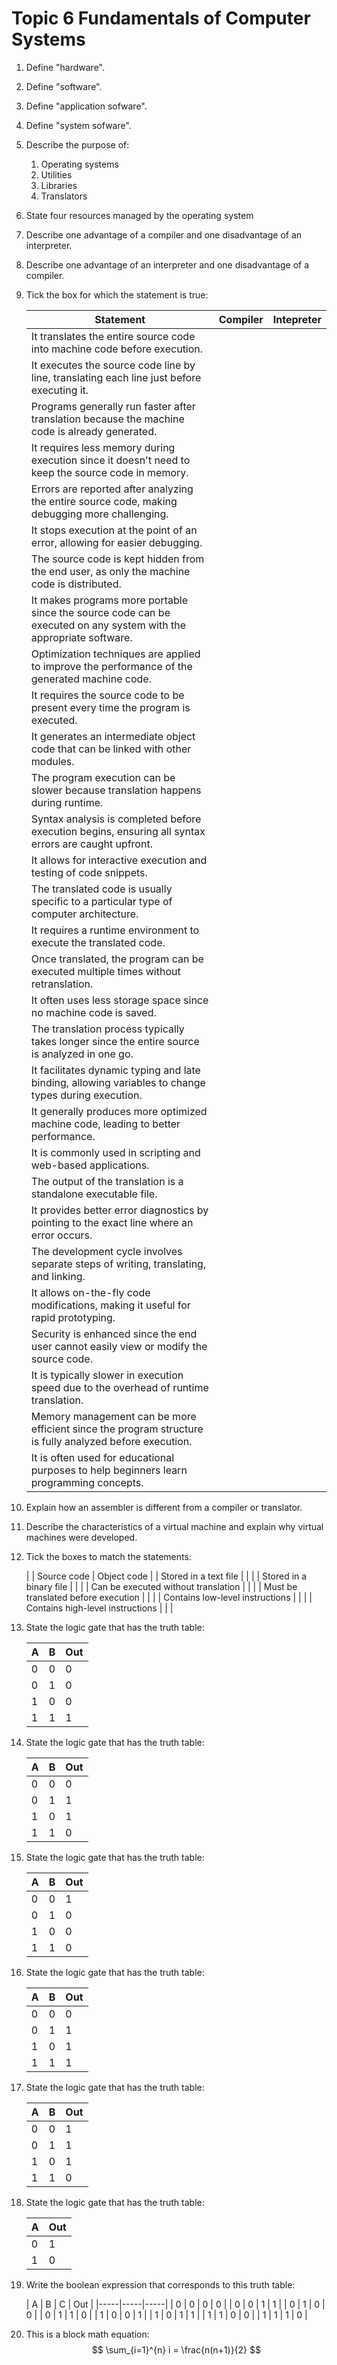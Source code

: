 <script type="text/javascript" async
  src="https://cdnjs.cloudflare.com/ajax/libs/mathjax/2.7.7/MathJax.js?config=TeX-MML-AM_CHTML">
</script>

<script type="module">
    import mermaid from 'https://cdn.jsdelivr.net/npm/mermaid/dist/mermaid.esm.min.mjs';
    mermaid.initialize({ startOnLoad: true });
</script>


# Topic 6 Fundamentals of Computer Systems

1. Define "hardware".
1. Define "software".
1. Define "application sofware".
1. Define "system sofware".
1. Describe the purpose of:
    1. Operating systems
    1. Utilities
    1. Libraries
    1. Translators
1. State four resources managed by the operating system
1. Describe one advantage of a compiler and one disadvantage of an interpreter.
1. Describe one advantage of an interpreter and one disadvantage of a compiler.
1. Tick the box for which the statement is true:

    | Statement | Compiler | Intepreter |
    |-----------|----------|------------|
    | It translates the entire source code into machine code before execution. |  |  |
    | It executes the source code line by line, translating each line just before executing it. |  |  |
    | Programs generally run faster after translation because the machine code is already generated. |  |  |
    | It requires less memory during execution since it doesn't need to keep the source code in memory. |  |  |
    | Errors are reported after analyzing the entire source code, making debugging more challenging. |  |  |
    | It stops execution at the point of an error, allowing for easier debugging. |  |  |
    | The source code is kept hidden from the end user, as only the machine code is distributed. |  |  |
    | It makes programs more portable since the source code can be executed on any system with the appropriate software. |  |  |
    | Optimization techniques are applied to improve the performance of the generated machine code. |  |  |
    | It requires the source code to be present every time the program is executed. |  |  |
    | It generates an intermediate object code that can be linked with other modules. |  |  |
    | The program execution can be slower because translation happens during runtime. |  |  |
    | Syntax analysis is completed before execution begins, ensuring all syntax errors are caught upfront. |  |  |
    | It allows for interactive execution and testing of code snippets. |  |  |
    | The translated code is usually specific to a particular type of computer architecture. |  |  |
    | It requires a runtime environment to execute the translated code. |  |  |
    | Once translated, the program can be executed multiple times without retranslation. |  |  |
    | It often uses less storage space since no machine code is saved. |  |  |
    | The translation process typically takes longer since the entire source is analyzed in one go. |  |  |
    | It facilitates dynamic typing and late binding, allowing variables to change types during execution. |  |  |
    | It generally produces more optimized machine code, leading to better performance. |  |  |
    | It is commonly used in scripting and web-based applications. |  |  |
    | The output of the translation is a standalone executable file. |  |  |
    | It provides better error diagnostics by pointing to the exact line where an error occurs. |  |  |
    | The development cycle involves separate steps of writing, translating, and linking. |  |  |
    | It allows on-the-fly code modifications, making it useful for rapid prototyping. |  |  |
    | Security is enhanced since the end user cannot easily view or modify the source code. |  |  |
    | It is typically slower in execution speed due to the overhead of runtime translation. |  |  |
    | Memory management can be more efficient since the program structure is fully analyzed before execution. |  |  |
    | It is often used for educational purposes to help beginners learn programming concepts. |  |  |

1. Explain how an assembler is different from a compiler or translator.
1. Describe the characteristics of a virtual machine and explain why virtual machines were developed.
1. Tick the boxes to match the statements:

    |  | Source code | Object code |
    | Stored in a text file |  |  |
    | Stored in a binary file |  |  |
    | Can be executed without translation |  |  |
    | Must be translated before execution |  |  |
    | Contains low-level instructions |  |  |
    | Contains high-level instructions |  |  |

1.  State the logic gate that has the truth table:

    | A | B | Out |
    |-----|-----|-----|
    | 0 | 0 | 0 |
    | 0 | 1 | 0 |
    | 1 | 0 | 0 |
    | 1 | 1 | 1 |

1.  State the logic gate that has the truth table:

    | A | B | Out |
    |-----|-----|-----|
    | 0 | 0 | 0 |
    | 0 | 1 | 1 |
    | 1 | 0 | 1 |
    | 1 | 1 | 0 |

1.  State the logic gate that has the truth table:

    | A | B | Out |
    |-----|-----|-----|
    | 0 | 0 | 1 |
    | 0 | 1 | 0 |
    | 1 | 0 | 0 |
    | 1 | 1 | 0 |

1.  State the logic gate that has the truth table:

    | A | B | Out |
    |-----|-----|-----|
    | 0 | 0 | 0 |
    | 0 | 1 | 1 |
    | 1 | 0 | 1 |
    | 1 | 1 | 1 |

1.  State the logic gate that has the truth table:

    | A | B | Out |
    |-----|-----|-----|
    | 0 | 0 | 1 |
    | 0 | 1 | 1 |
    | 1 | 0 | 1 |
    | 1 | 1 | 0 |

1.  State the logic gate that has the truth table:

    | A | Out |
    |-----|-----|
    | 0 | 1 |
    | 1 | 0 |
    
1.  Write the boolean expression that corresponds to this truth table:

    | A | B | C | Out |
    |-----|-----|-----|
    | 0 | 0 | 0 | 0 |
    | 0 | 0 | 1 | 1 |
    | 0 | 1 | 0 | 0 |
    | 0 | 1 | 1 | 0 |
    | 1 | 0 | 0 | 1 |
    | 1 | 0 | 1 | 1 |
    | 1 | 1 | 0 | 0 |
    | 1 | 1 | 1 | 0 |

1.  This is a block math equation:
$$
\sum_{i=1}^{n} i = \frac{n(n+1)}{2}
$$

